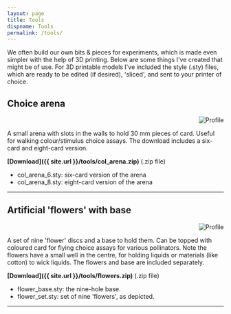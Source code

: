 ```yaml
---
layout: page
title: Tools
dispname: Tools
permalink: /tools/
---
```

We often build our own bits & pieces for experiments, which is made even simpler with the help of 3D printing. Below are some things I've created that might be of use. For 3D printable models I've included the style (.sty) files, which are ready to be edited (if desired), 'sliced', and sent to your printer of choice.

## Choice arena  

<p align="right">
<img src="{{ site.baseurl }}/tools/col_arena.png" title="Profile" class="profile">  
</p>

A small arena with slots in the walls to hold 30 mm pieces of card. Useful for walking colour/stimulus choice assays. The download includes a six-card and eight-card version.

**[Download]({{ site.url }}/tools/col_arena.zip)** (.zip file)
  - col_arena_6.sty: six-card version of the arena
  - col_arena_8.sty: eight-card version of the arena
  
---

## Artificial 'flowers' with base

<p align="right">
<img src="{{ site.baseurl }}/tools/flowers.png" title="Profile" class="profile">  
</p>

A set of nine 'flower' discs and a base to hold them. Can be topped with coloured card for flying choice assays for various pollinators. Note the flowers have a small well in the centre, for holding liquids or materials (like cotton) to wick liquids. The flowers and base are included separately.

**[Download]({{ site.url }}/tools/flowers.zip)** (.zip file)
  - flower_base.sty: the nine-hole base.
  - flower_set.sty: set of nine 'flowers', as depicted.

---